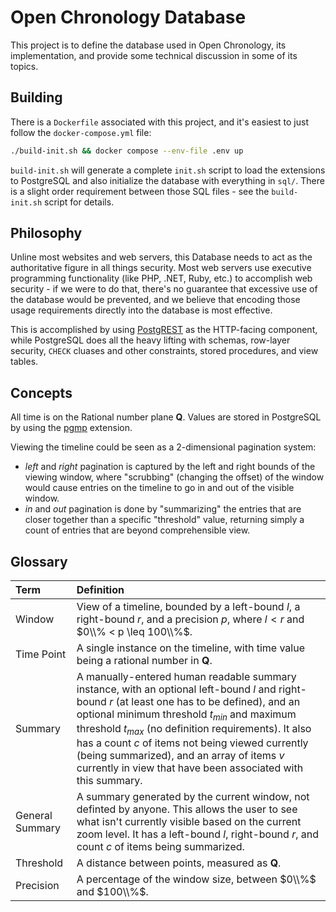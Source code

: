 Open Chronology Database
========================

This project is to define the database used in Open Chronology, its
implementation, and provide some technical discussion in some of its topics.

Building
--------

There is a `Dockerfile` associated with this project, and it's easiest to
just follow the `docker-compose.yml` file:

```bash
./build-init.sh && docker compose --env-file .env up
```

`build-init.sh` will generate a complete `init.sh` script to load the
extensions to PostgreSQL and also initialize the database with everything in
`sql/`. There is a slight order requirement between those SQL files - see the
`build-init.sh` script for details.

Philosophy
----------

Unline most websites and web servers, this Database needs to act as the
authoritative figure in all things security. Most web servers use executive
programming functionality (like PHP, .NET, Ruby, etc.) to accomplish web
security - if we were to do that, there's no guarantee that excessive use
of the database would be prevented, and we believe that encoding those usage
requirements directly into the database is most effective.

This is accomplished by using [PostgREST](https://postgrest.org/en/stable/)
as the HTTP-facing component, while PostgreSQL does all the heavy lifting
with schemas, row-layer security, `CHECK` cluases and other constraints,
stored procedures, and view tables.

Concepts
--------

All time is on the Rational number plane $\mathbf{Q}$. Values are stored
in PostgreSQL by using the [pgmp](https://www.varrazzo.com/pgmp/) extension.

Viewing the timeline could be seen as a 2-dimensional pagination system:

- _left_ and _right_ pagination is captured by the left and right bounds of the
  viewing window, where "scrubbing" (changing the offset) of the window would
  cause entries on the timeline to go in and out of the visible window.
- _in_ and _out_ pagination is done by "summarizing" the entries that are closer
  together than a specific "threshold" value, returning simply a count of
  entries that are beyond comprehensible view.

Glossary
--------

| Term            | Definition                                                                                                                                                                                                                                                                                                                                                                                                                   |
|:----------------|:-----------------------------------------------------------------------------------------------------------------------------------------------------------------------------------------------------------------------------------------------------------------------------------------------------------------------------------------------------------------------------------------------------------------------------|
| Window          | View of a timeline, bounded by a left-bound $l$, a right-bound $r$, and a precision $p$, where $l < r$ and $0\\% < p \leq 100\\%$.                                                                                                                                                                                                                                                                                           |
| Time Point      | A single instance on the timeline, with time value being a rational number in $\mathbf{Q}$.                                                                                                                                                                                                                                                                                                                                  |
| Summary         | A manually-entered human readable summary instance, with an optional left-bound $l$ and right-bound $r$ (at least one has to be defined), and an optional minimum threshold $t_{min}$ and maximum threshold $t_{max}$ (no definition requirements). It also has a count $c$ of items not being viewed currently (being summarized), and an array of items $v$ currently in view that have been associated with this summary. |
| General Summary | A summary generated by the current window, not definted by anyone. This allows the user to see what isn't currently visible based on the current zoom level. It has a left-bound $l$, right-bound $r$, and count $c$ of items being summarized.                                                                                                                                                                              |
| Threshold       | A distance between points, measured as $\mathbf{Q}$.                                                                                                                                                                                                                                                                                                                                                                         |
| Precision       | A percentage of the window size, between $0\\%$ and $100\\%$.                                                                                                                                                                                                                                                                                                                                                                |

